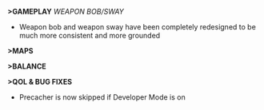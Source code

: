 **>GAMEPLAY**
*WEAPON BOB/SWAY*
- Weapon bob and weapon sway have been completely redesigned to be much more consistent and more grounded

**>MAPS**

**>BALANCE**

**>QOL & BUG FIXES**
- Precacher is now skipped if Developer Mode is on